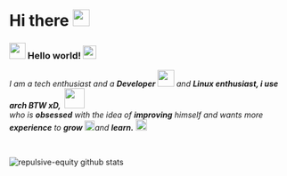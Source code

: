 # Hi there&nbsp;<img src="https://github.com/TheDudeThatCode/TheDudeThatCode/blob/master/Assets/Mario_Hello_Big.gif" width="30px">

### <img src="https://github.com/TheDudeThatCode/TheDudeThatCode/blob/master/Assets/Hi.gif" width="29px"> Hello world!&nbsp;<img src="https://github.com/TheDudeThatCode/TheDudeThatCode/blob/master/Assets/Earth.gif" width="24px">

<p>
  <em>
    I am a tech enthusiast and a <b>Developer</b> <img src="https://c.tenor.com/NCRHhqkXrJYAAAAi/programmers-go-internet.gif" width="30px"> and <b>Linux enthusiast, i use arch BTW xD, </b>&nbsp;<img src="https://c.tenor.com/7OM1QNVM3-wAAAAC/archpepe.gif" width="36px"><br>who is <b>obsessed</b> with the idea of <b>improving</b> himself and wants more <b>experience</b> to <b>grow</b> <img src="https://c.tenor.com/27kP4pPliZwAAAAi/rocket-fly.gif" width="18px">and <b>learn.</b> <img src="https://c.tenor.com/3b1L8YBOb74AAAAj/quickbooks-backing-you.gif" width="20px">
  </em>  
</p>

<br>

![repulsive-equity github stats](https://github-readme-stats.vercel.app/api?username=repulsive-equity&show_icons=true&hide_border=true)
